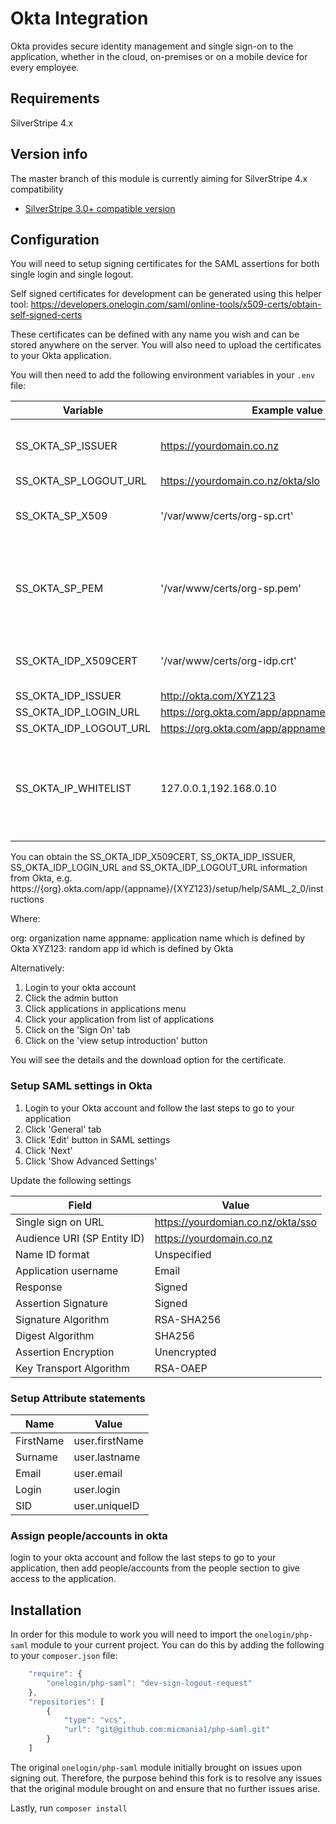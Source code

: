 # Okta Integration

Okta provides secure identity management and single sign-on to the application, whether in the cloud, on-premises or on 
a mobile device for every employee.

## Requirements
SilverStripe 4.x

## Version info
The master branch of this module is currently aiming for SilverStripe 4.x compatibility

* [SilverStripe 3.0+ compatible version](https://github.com/NZTA/silverstripe-okta/tree/1.0.0)

## Configuration

You will need to setup signing certificates for the SAML assertions for both single login and single logout.

Self signed certificates for development can be generated using this helper tool:
https://developers.onelogin.com/saml/online-tools/x509-certs/obtain-self-signed-certs

These certificates can be defined with any name you wish and can be stored anywhere on the server. You will also need 
to upload the certificates to your Okta application.

You will then need to add the following environment variables in your `.env` file:

| Variable | Example value | Notes |
| ------ | ------ | ------ |
| SS_OKTA_SP_ISSUER | https://yourdomain.co.nz | Your application domain name |
| SS_OKTA_SP_LOGOUT_URL | https://yourdomain.co.nz/okta/slo | - |
| SS_OKTA_SP_X509 | '/var/www/certs/org-sp.crt' | Example path to generated cert for SLO |
| SS_OKTA_SP_PEM | '/var/www/certs/org-sp.pem' | Example path to generated private key for cert above for SLO |
| SS_OKTA_IDP_X509CERT | '/var/www/certs/org-idp.crt' | Download this certificate from Okta |
| SS_OKTA_IDP_ISSUER | http://okta.com/XYZ123 | - |
| SS_OKTA_IDP_LOGIN_URL | https://org.okta.com/app/appname/XYZ123/sso/saml | - |
| SS_OKTA_IDP_LOGOUT_URL | https://org.okta.com/app/appname/XYZ123/slo/saml | - |
| SS_OKTA_IP_WHITELIST | 127.0.0.1,192.168.0.10 | You bypass login through Okta for development by adding your IP address |

You can obtain the SS_OKTA_IDP_X509CERT, SS_OKTA_IDP_ISSUER, SS_OKTA_IDP_LOGIN_URL and SS_OKTA_IDP_LOGOUT_URL 
information from Okta, e.g. https://{org}.okta.com/app/{appname}/{XYZ123}/setup/help/SAML_2_0/instructions

Where:

org: organization name
appname: application name which is defined by Okta
XYZ123: random app id which is defined by Okta

Alternatively:

1. Login to your okta account
1. Click the admin button
3. Click applications in applications menu
4. Click your application from list of applications
5. Click on the 'Sign On' tab
6. Click on the 'view setup introduction' button

You will see the details and the download option for the certificate.

### Setup SAML settings in Okta

1. Login to your Okta account and follow the last steps to go to your application
2. Click 'General' tab
3. Click 'Edit' button in SAML settings
4. Click 'Next'
5. Click 'Show Advanced Settings'

Update the following settings

| Field | Value |
| ------ | ------ |
| Single sign on URL | https://yourdomian.co.nz/okta/sso |
| Audience URI (SP Entity ID) | https://yourdomain.co.nz |
| Name ID format | Unspecified |
| Application username | Email |
| Response | Signed |
| Assertion Signature  | Signed |
| Signature Algorithm | RSA-SHA256 |
| Digest Algorithm | SHA256 |
| Assertion Encryption  | Unencrypted |
| Key Transport Algorithm | RSA-OAEP |

### Setup Attribute statements

| Name | Value |
| ------ | ------ |
| FirstName | user.firstName |
| Surname | user.lastname  |
| Email | user.email |
| Login | user.login |
| SID | user.uniqueID |

### Assign people/accounts in okta
login to your okta account and follow the last steps to go to your application, then add people/accounts from the people section to give access to the application.

## Installation

In order for this module to work you will need to import the `onelogin/php-saml` module to your current project. You 
can do this by adding the following to your `composer.json` file:

```javascript
    "require": {
        "onelogin/php-saml": "dev-sign-logout-request"
    },
    "repositories": [
        {
            "type": "vcs",
            "url": "git@github.com:micmania1/php-saml.git"
        }
    ]
```

The original `onelogin/php-saml` module initially brought on issues upon signing out. Therefore, the purpose behind 
this fork is to resolve any issues that the original module brought on and ensure that no further issues arise.

Lastly, run `composer install`
